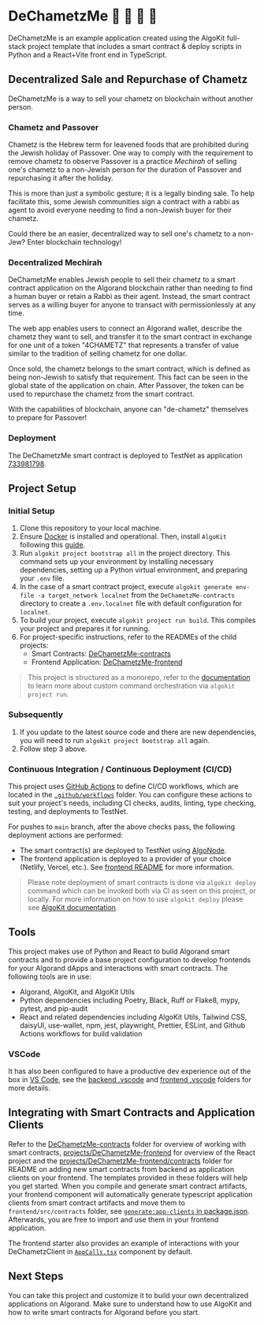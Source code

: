 # DeChametzMe 🍞 🔂 💸 🤝

DeChametzMe is an example application created using the AlgoKit full-stack project template that includes a smart contract & deploy scripts in Python and a React+Vite front end in TypeScript.

## Decentralized Sale and Repurchase of Chametz

DeChametzMe is a way to sell your chametz on blockchain without another person.

### Chametz and Passover

Chametz is the Hebrew term for leavened foods that are prohibited during the Jewish holiday of Passover. One way to comply with the requirement to remove chametz to observe Passover is a practice _Mechirah_ of selling one's chametz to a non-Jewish person for the duration of Passover and repurchasing it after the holiday.

This is more than just a symbolic gesture; it is a legally binding sale. To help facilitate this, some Jewish communities sign a contract with a rabbi as agent to avoid everyone needing to find a non-Jewish buyer for their chametz.

Could there be an easier, decentralized way to sell one's chametz to a non-Jew? Enter blockchain technology!

### Decentralized Mechirah

DeChametzMe enables Jewish people to sell their chametz to a smart contract application on the Algorand blockchain rather than needing to find a human buyer or retain a Rabbi as their agent. Instead, the smart contract serves as a willing buyer for anyone to transact with permissionlessly at any time.

The web app enables users to connect an Algorand wallet, describe the chametz they want to sell, and transfer it to the smart contract in exchange for one unit of a token "4CHAMETZ" that represents a transfer of value similar to the tradition of selling chametz for one dollar.

Once sold, the chametz belongs to the smart contract, which is defined as being non-Jewish to satisfy that requirement. This fact can be seen in the global state of the application on chain. After Passover, the token can be used to repurchase the chametz from the smart contract.

With the capabilities of blockchain, anyone can "de-chametz" themselves to prepare for Passover!

### Deployment

The DeChametzMe smart contract is deployed to TestNet as application [733981798](https://lora.algokit.io/testnet/application/733981798/).

## Project Setup

### Initial Setup

1. Clone this repository to your local machine.
2. Ensure [Docker](https://www.docker.com/) is installed and operational. Then, install `AlgoKit` following this [guide](https://github.com/algorandfoundation/algokit-cli#install).
3. Run `algokit project bootstrap all` in the project directory. This command sets up your environment by installing necessary dependencies, setting up a Python virtual environment, and preparing your `.env` file.
4. In the case of a smart contract project, execute `algokit generate env-file -a target_network localnet` from the `DeChametzMe-contracts` directory to create a `.env.localnet` file with default configuration for `localnet`.
5. To build your project, execute `algokit project run build`. This compiles your project and prepares it for running.
6. For project-specific instructions, refer to the READMEs of the child projects:
   - Smart Contracts: [DeChametzMe-contracts](projects/DeChametzMe-contracts/README.md)
   - Frontend Application: [DeChametzMe-frontend](projects/DeChametzMe-frontend/README.md)

> This project is structured as a monorepo, refer to the [documentation](https://github.com/algorandfoundation/algokit-cli/blob/main/docs/features/project/run.md) to learn more about custom command orchestration via `algokit project run`.

### Subsequently

1. If you update to the latest source code and there are new dependencies, you will need to run `algokit project bootstrap all` again.
2. Follow step 3 above.

### Continuous Integration / Continuous Deployment (CI/CD)

This project uses [GitHub Actions](https://docs.github.com/en/actions/learn-github-actions/understanding-github-actions) to define CI/CD workflows, which are located in the [`.github/workflows`](./.github/workflows) folder. You can configure these actions to suit your project's needs, including CI checks, audits, linting, type checking, testing, and deployments to TestNet.

For pushes to `main` branch, after the above checks pass, the following deployment actions are performed:

- The smart contract(s) are deployed to TestNet using [AlgoNode](https://algonode.io).
- The frontend application is deployed to a provider of your choice (Netlify, Vercel, etc.). See [frontend README](frontend/README.md) for more information.

> Please note deployment of smart contracts is done via `algokit deploy` command which can be invoked both via CI as seen on this project, or locally. For more information on how to use `algokit deploy` please see [AlgoKit documentation](https://github.com/algorandfoundation/algokit-cli/blob/main/docs/features/deploy.md).

## Tools

This project makes use of Python and React to build Algorand smart contracts and to provide a base project configuration to develop frontends for your Algorand dApps and interactions with smart contracts. The following tools are in use:

- Algorand, AlgoKit, and AlgoKit Utils
- Python dependencies including Poetry, Black, Ruff or Flake8, mypy, pytest, and pip-audit
- React and related dependencies including AlgoKit Utils, Tailwind CSS, daisyUI, use-wallet, npm, jest, playwright, Prettier, ESLint, and Github Actions workflows for build validation

### VSCode

It has also been configured to have a productive dev experience out of the box in [VS Code](https://code.visualstudio.com/), see the [backend .vscode](./backend/.vscode) and [frontend .vscode](./frontend/.vscode) folders for more details.

## Integrating with Smart Contracts and Application Clients

Refer to the [DeChametzMe-contracts](projects/DeChametzMe-contracts/README.md) folder for overview of working with smart contracts, [projects/DeChametzMe-frontend](projects/DeChametzMe-frontend/README.md) for overview of the React project and the [projects/DeChametzMe-frontend/contracts](projects/DeChametzMe-frontend/src/contracts/README.md) folder for README on adding new smart contracts from backend as application clients on your frontend. The templates provided in these folders will help you get started.
When you compile and generate smart contract artifacts, your frontend component will automatically generate typescript application clients from smart contract artifacts and move them to `frontend/src/contracts` folder, see [`generate:app-clients` in package.json](projects/DeChametzMe-frontend/package.json). Afterwards, you are free to import and use them in your frontend application.

The frontend starter also provides an example of interactions with your DeChametzClient in [`AppCalls.tsx`](projects/DeChametzMe-frontend/src/components/AppCalls.tsx) component by default.

## Next Steps

You can take this project and customize it to build your own decentralized applications on Algorand. Make sure to understand how to use AlgoKit and how to write smart contracts for Algorand before you start.
